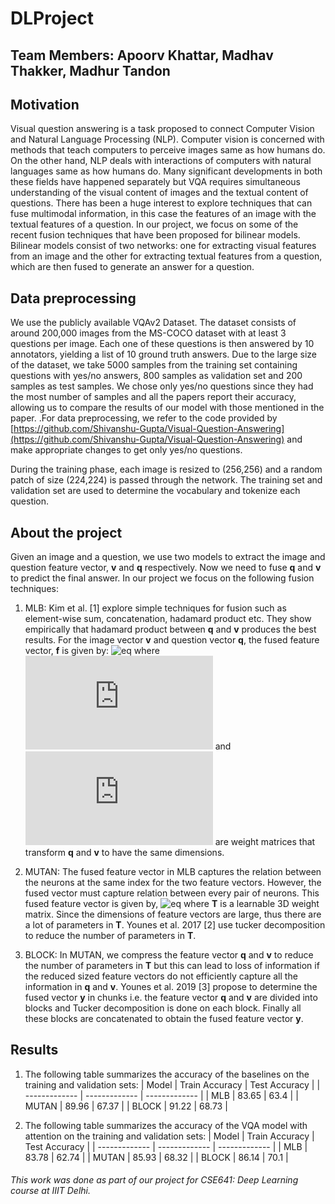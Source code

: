 # DLProject

## Team Members: Apoorv Khattar, Madhav Thakker, Madhur Tandon

## Motivation
Visual question answering is a task proposed to connect Computer Vision and Natural Language Processing (NLP). Computer vision is concerned with methods that teach computers to perceive images same as how humans do. On the other hand, NLP deals with interactions of computers with natural languages same as how humans do. Many significant developments in both these fields have happened separately but VQA requires simultaneous understanding of the visual content of images and the textual content of questions. There has been a huge interest to explore techniques that can fuse multimodal information, in this case the features of an image with the textual features of a question. In our project, we focus on some of the recent fusion techniques that have been proposed for bilinear models. Bilinear models consist of two networks: one for extracting visual features from an image and the other for extracting textual features from a question, which are then fused to generate an answer for a question.

## Data preprocessing
We use the publicly available VQAv2 Dataset. The dataset consists of around 200,000 images from the MS-COCO dataset with at least 3 questions per image. Each one of these questions is then answered by 10 annotators, yielding a list of 10 ground truth answers. Due to the large size of the dataset, we take 5000 samples from the training set containing questions with yes/no answers, 800 samples as validation set and 200 samples as test samples. We chose only yes/no questions since they had the most number of samples and all the papers report their accuracy, allowing us to compare the results of our model with those mentioned in the paper. .For data preprocessing, we refer to the code provided by [https://github.com/Shivanshu-Gupta/Visual-Question-Answering](https://github.com/Shivanshu-Gupta/Visual-Question-Answering) and make appropriate changes to get only yes/no questions.

During the training phase, each image is resized to (256,256) and a random patch of size (224,224) is passed through the network. The training set and validation set are used to determine the vocabulary and tokenize each question.

## About the project
Given an image and a question, we use two models to extract the image and question feature vector, **v** and **q** respectively. Now we need to fuse **q** and **v** to predict the final answer. In our project we focus on the following fusion techniques:

1. MLB: Kim et al. [1] explore simple techniques for fusion such as element-wise sum, concatenation, hadamard product etc. They show empirically that hadamard product between **q** and **v** produces the best results. For the image vector **v** and question vector **q**, the fused feature vector, **f** is given by: ![eq](https://latex.codecogs.com/svg.latex?y_i%20=%20(q^T%20W_q)_i%20*%20(v^T%20W_v)_i,) where ![eq](https://latex.codecogs.com/svg.latex?W_q) and ![eq](https://latex.codecogs.com/svg.latex?W_q) are weight matrices that transform **q** and **v** to have the same dimensions.

2. MUTAN: The fused feature vector in MLB captures the relation between the neurons at the same index for the two feature vectors. However, the fused vector must capture relation between every pair of neurons. This fused feature vector is given by, ![eq](https://latex.codecogs.com/svg.latex?y_k%20=%20\sum_{i=1}^{d_q}%20\sum_{j=1}^{d_v}%20T_{ijk}%20q_i%20v_j,) where **T** is a learnable 3D weight matrix. Since the dimensions of feature vectors are large, thus there are a lot of parameters in **T**. Younes et al. 2017 [2] use tucker decomposition to reduce the number of parameters in **T**.

3. BLOCK: In MUTAN, we compress the feature vector **q** and **v** to reduce the number of parameters in **T** but this can lead to loss of information if the reduced sized feature vectors do not efficiently capture all the information in **q** and **v**. Younes et al. 2019 [3] propose to determine the fused vector **y** in chunks i.e. the feature vector **q** and **v** are divided into blocks and Tucker decomposition is done on each block. Finally all these blocks are concatenated to obtain the fused feature vector **y**.

## Results
1. The following table summarizes the accuracy of the baselines on the training and validation sets:
| Model  | Train Accuracy | Test Accuracy |
| ------------- | ------------- | ------------- |
| MLB  | 83.65  | 63.4  |
| MUTAN  | 89.96  | 67.37  |
| BLOCK  | 91.22  | 68.73  |

2. The following table summarizes the accuracy of the VQA model with attention on the training and validation sets:
| Model  | Train Accuracy | Test Accuracy |
| ------------- | ------------- | ------------- |
| MLB  | 83.78  | 62.74  |
| MUTAN  | 85.93  | 68.32  |
| BLOCK  | 86.14  | 70.1  |


###### This work was done as part of our project for CSE641: Deep Learning course at IIIT Delhi.
